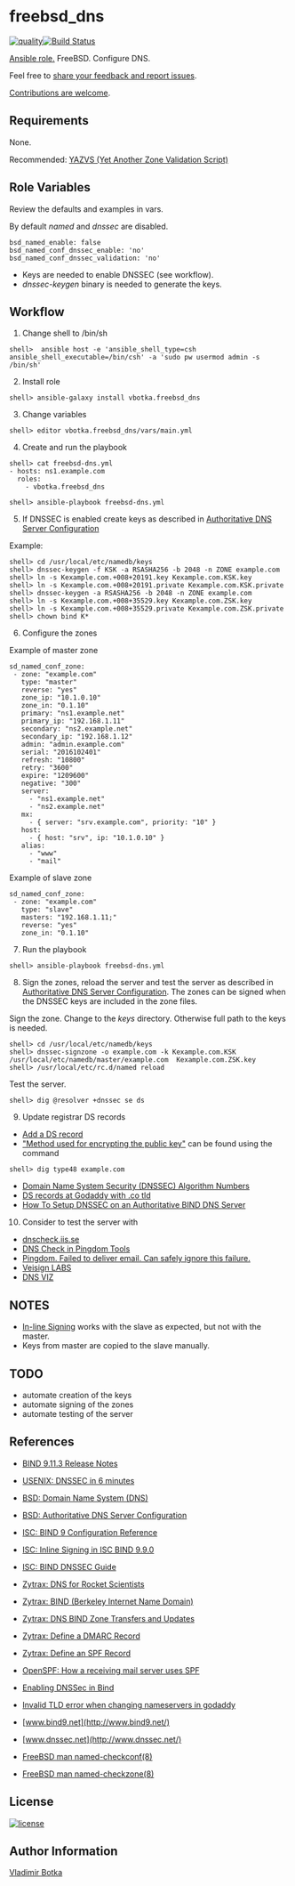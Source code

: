 # freebsd_dns

[![quality](https://img.shields.io/ansible/quality/27910)](https://galaxy.ansible.com/vbotka/freebsd_dns)[![Build Status](https://travis-ci.org/vbotka/ansible-freebsd-dns.svg?branch=master)](https://travis-ci.org/vbotka/ansible-freebsd-dns)

[Ansible role.](https://galaxy.ansible.com/vbotka/freebsd_dns/) FreeBSD. Configure DNS.

Feel free to [share your feedback and report issues](https://github.com/vbotka/ansible-freebsd-dns/issues).

[Contributions are welcome](https://github.com/firstcontributions/first-contributions).


## Requirements

None.

Recommended: [YAZVS (Yet Another Zone Validation Script)](https://galaxy.ansible.com/vbotka/yazvs/)


## Role Variables

Review the defaults and examples in vars.

By default *named* and *dnssec* are disabled.

```
bsd_named_enable: false
bsd_named_conf_dnssec_enable: 'no'
bsd_named_conf_dnssec_validation: 'no'
```

- Keys are needed to enable DNSSEC (see workflow).
- *dnssec-keygen* binary is needed to generate the keys.


## Workflow

1) Change shell to /bin/sh

```
shell>  ansible host -e 'ansible_shell_type=csh ansible_shell_executable=/bin/csh' -a 'sudo pw usermod admin -s /bin/sh'
```

2) Install role

```
shell> ansible-galaxy install vbotka.freebsd_dns
```

3) Change variables

```
shell> editor vbotka.freebsd_dns/vars/main.yml
```

4) Create and run the playbook

```
shell> cat freebsd-dns.yml
- hosts: ns1.example.com
  roles:
    - vbotka.freebsd_dns
    
shell> ansible-playbook freebsd-dns.yml
```

5) If DNSSEC is enabled create keys as described in [Authoritative DNS Server Configuration](http://www.freebsd.org/doc/en_US.ISO8859-1/books/handbook/network-dns.html#dns-dnssec-auth)

Example:

```
shell> cd /usr/local/etc/namedb/keys
shell> dnssec-keygen -f KSK -a RSASHA256 -b 2048 -n ZONE example.com
shell> ln -s Kexample.com.+008+20191.key Kexample.com.KSK.key
shell> ln -s Kexample.com.+008+20191.private Kexample.com.KSK.private
shell> dnssec-keygen -a RSASHA256 -b 2048 -n ZONE example.com
shell> ln -s Kexample.com.+008+35529.key Kexample.com.ZSK.key
shell> ln -s Kexample.com.+008+35529.private Kexample.com.ZSK.private
shell> chown bind K*
```  

6) Configure the zones

Example of master zone

```
sd_named_conf_zone:
 - zone: "example.com"
   type: "master"
   reverse: "yes"
   zone_ip: "10.1.0.10"
   zone_in: "0.1.10"
   primary: "ns1.example.net"
   primary_ip: "192.168.1.11"
   secondary: "ns2.example.net"
   secondary_ip: "192.168.1.12"
   admin: "admin.example.com"
   serial: "2016102401"
   refresh: "10800"
   retry: "3600"
   expire: "1209600"
   negative: "300"
   server:
     - "ns1.example.net"
     - "ns2.example.net"
   mx:
     - { server: "srv.example.com", priority: "10" }
   host:
     - { host: "srv", ip: "10.1.0.10" }
   alias:
     - "www"
     - "mail"
```

Example of slave zone

```
sd_named_conf_zone:
 - zone: "example.com"
   type: "slave"
   masters: "192.168.1.11;"
   reverse: "yes"
   zone_in: "0.1.10"
```

7) Run the playbook

```
shell> ansible-playbook freebsd-dns.yml
```

8) Sign the zones, reload the server and test the server as described in [Authoritative DNS Server Configuration](http://www.freebsd.org/doc/en_US.ISO8859-1/books/handbook/network-dns.html#dns-dnssec-auth). The zones can be signed when the DNSSEC keys are included in the zone files.

Sign the zone. Change to the *keys* directory. Otherwise full path to the keys is needed.

```
shell> cd /usr/local/etc/namedb/keys
shell> dnssec-signzone -o example.com -k Kexample.com.KSK /usr/local/etc/namedb/master/example.com  Kexample.com.ZSK.key
shell> /usr/local/etc/rc.d/named reload
```

Test the server.

```
shell> dig @resolver +dnssec se ds 
```

9) Update registrar DS records

- [Add a DS record](https://uk.godaddy.com/help/add-a-ds-record-23865)
- ["Method used for encrypting the public key"](https://www.edge-cloud.net/2014/06/16/practical-guide-dns-based-authentication-named-entities-dane/) can be found using the command

```
shell> dig type48 example.com
```

- [Domain Name System Security (DNSSEC) Algorithm Numbers](http://www.iana.org/assignments/dns-sec-alg-numbers/dns-sec-alg-numbers.xhtml)
- [DS records at Godaddy with .co tld](https://lists.opendnssec.org/pipermail/opendnssec-user/2015-April/003288.html)
- [How To Setup DNSSEC on an Authoritative BIND DNS Server](https://www.digitalocean.com/community/tutorials/how-to-setup-dnssec-on-an-authoritative-bind-dns-server--2)

10) Consider to test the server with

- [dnscheck.iis.se](http://dnscheck.iis.se/)
- [DNS Check in Pingdom Tools](http://dnscheck.pingdom.com/)
- [Pingdom. Failed to deliver email. Can safely ignore this failure.](http://serverfault.com/questions/748923/how-can-i-fix-these-soa-dns-problems)
- [Veisign LABS](http://dnssec-debugger.verisignlabs.com/)
- [DNS VIZ](http://dnsviz.net/)


## NOTES

- [In-line Signing](https://deepthought.isc.org/article/AA-00711/0/In-line-Signing-With-NSEC3-in-BIND-9.9-A-Walk-through.html)
  works with the slave as expected, but not with the master.
- Keys from master are copied to the slave manually.


## TODO

- automate creation of the keys
- automate signing of the zones
- automate testing of the server


## References

- [BIND 9.11.3 Release Notes](https://kb.isc.org/article/AA-01597/0/BIND-9.11.3-Release-Notes.html)
- [USENIX: DNSSEC in 6 minutes](http://static.usenix.org/event/lisa08/dnssec_bof.pdf)
- [BSD: Domain Name System (DNS)](https://www.freebsd.org/doc/en_US.ISO8859-1/books/handbook/network-dns.html)
- [BSD: Authoritative DNS Server Configuration](http://www.freebsd.org/doc/en_US.ISO8859-1/books/handbook/network-dns.html#dns-dnssec-auth)
- [ISC: BIND 9 Configuration Reference](https://ftp.isc.org/isc/bind9/cur/9.10/doc/arm/Bv9ARM.ch06.html)
- [ISC: Inline Signing in ISC BIND 9.9.0](https://kb.isc.org/article/AA-00626/0/Inline-Signing-in-ISC-BIND-9.9.0-Examples.html)
- [ISC: BIND DNSSEC Guide](https://users.isc.org/~jreed/dnssec-guide/dnssec-guide.html)
- [Zytrax: DNS for Rocket Scientists](http://www.zytrax.com/books/dns/)
- [Zytrax: BIND (Berkeley Internet Name Domain)](http://www.zytrax.com/books/dns/ch5/)
- [Zytrax: DNS BIND Zone Transfers and Updates](http://www.zytrax.com/books/dns/ch7/xfer.html)
- [Zytrax: Define a DMARC Record](http://www.zytrax.com/books/dns/ch9/dmarc.html)
- [Zytrax: Define an SPF Record](http://www.zytrax.com/books/dns/ch9/spf.html)
- [OpenSPF: How a receiving mail server uses SPF](http://www.openspf.org/FAQ/Examples)

- [Enabling DNSSec in Bind](http://networking.ringofsaturn.com/Unix/dnssec.php)
- [Invalid TLD error when changing nameservers in godaddy](https://www.howtoforge.com/community/threads/invalid-tld-error-when-changing-nameservers-in-godaddy.62932/)
- [www.bind9.net](http://www.bind9.net/)
- [www.dnssec.net](http://www.dnssec.net/)
- [FreeBSD man named-checkconf(8)](https://www.freebsd.org/cgi/man.cgi?query=named-checkconf&sektion=8)
- [FreeBSD man named-checkzone(8)](https://www.freebsd.org/cgi/man.cgi?query=named-checkzone&sektion=8)


## License

[![license](https://img.shields.io/badge/license-BSD-red.svg)](https://www.freebsd.org/doc/en/articles/bsdl-gpl/article.html)


## Author Information

[Vladimir Botka](https://botka.link)
